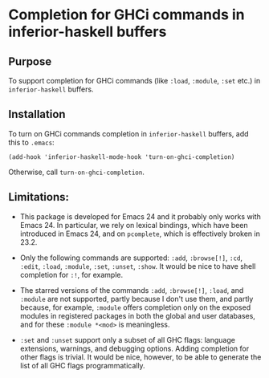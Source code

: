 # Completion for GHCi commands in inferior-haskell buffers

## Purpose

To support completion for GHCi commands (like `:load`, `:module`,
`:set` etc.) in `inferior-haskell` buffers.

## Installation

To turn on GHCi commands completion in `inferior-haskell` buffers, add
this to `.emacs`:

    (add-hook 'inferior-haskell-mode-hook 'turn-on-ghci-completion)

Otherwise, call `turn-on-ghci-completion`.

## Limitations:

* This package is developed for Emacs 24 and it probably only works
  with Emacs 24.  In particular, we rely on lexical bindings, which
  have been introduced in Emacs 24, and on `pcomplete`, which is
  effectively broken in 23.2.

* Only the following commands are supported: `:add`, `:browse[!]`,
  `:cd`, `:edit`, `:load`, `:module`, `:set`, `:unset`, `:show`.  It
  would be nice to have shell completion for `:!`, for example.

* The starred versions of the commands `:add`, `:browse[!]`, `:load`,
  and `:module` are not supported, partly because I don't use them,
  and partly because, for example, `:module` offers completion only on
  the exposed modules in registered packages in both the global and
  user databases, and for these `:module *<mod>` is meaningless.

* `:set` and `:unset` support only a subset of all GHC flags: language
  extensions, warnings, and debugging options.  Adding completion for
  other flags is trivial.  It would be nice, however, to be able to
  generate the list of all GHC flags programmatically.
